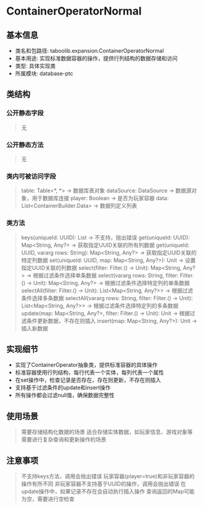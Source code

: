 # ContainerOperatorNormal

## 基本信息
- 类名和包路径: taboolib.expansion.ContainerOperatorNormal
- 基本用途: 实现标准数据容器的操作，提供行列结构的数据存储和访问
- 类型: 具体实现类
- 所属模块: database-ptc

## 类结构

### 公开静态字段
> 无

### 公开静态方法
> 无

### 类内可被访问字段
> table: Table<*, *> -> 数据库表对象
> dataSource: DataSource -> 数据源对象，用于数据库连接
> player: Boolean -> 是否为玩家容器
> data: List<ContainerBuilder.Data> -> 数据列定义列表

### 类方法
> keys(uniqueId: UUID): List<String> -> 不支持，抛出错误
> get(uniqueId: UUID): Map<String, Any?> -> 获取指定UUID关联的所有列数据
> get(uniqueId: UUID, vararg rows: String): Map<String, Any?> -> 获取指定UUID关联的特定列数据
> set(uniqueId: UUID, map: Map<String, Any?>): Unit -> 设置指定UUID关联的列数据
> select(filter: Filter.() -> Unit): Map<String, Any?> -> 根据过滤条件选择单条数据
> select(vararg rows: String, filter: Filter.() -> Unit): Map<String, Any?> -> 根据过滤条件选择特定列的单条数据
> selectAll(filter: Filter.() -> Unit): List<Map<String, Any?>> -> 根据过滤条件选择多条数据
> selectAll(vararg rows: String, filter: Filter.() -> Unit): List<Map<String, Any?>> -> 根据过滤条件选择特定列的多条数据
> update(map: Map<String, Any?>, filter: Filter.() -> Unit): Unit -> 根据过滤条件更新数据，不存在则插入
> insert(map: Map<String, Any?>): Unit -> 插入新数据

## 实现细节
- 实现了ContainerOperator抽象类，提供标准容器的具体操作
- 标准容器使用行列结构，每行代表一个实体，每列代表一个属性
- 在set操作中，检查记录是否存在，存在则更新，不存在则插入
- 支持基于过滤条件的update和insert操作
- 所有操作都会过滤null值，确保数据完整性

## 使用场景
> 需要存储结构化数据的场景
> 适合存储实体数据，如玩家信息、游戏对象等
> 需要进行复杂查询和更新操作的场景

## 注意事项
> 不支持keys方法，调用会抛出错误
> 玩家容器(player=true)和非玩家容器的操作有所不同
> 非玩家容器不支持基于UUID的操作，调用会抛出错误
> 在update操作中，如果记录不存在会自动执行插入操作
> 查询返回的Map可能为空，需要进行空检查
